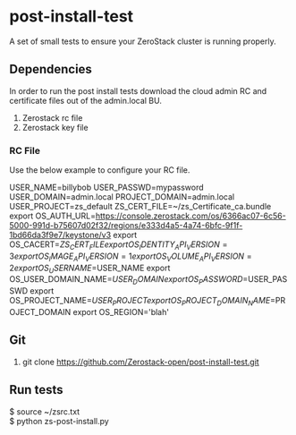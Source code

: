 # post-install-test
A set of small tests to ensure your ZeroStack cluster is running properly.

## Dependencies
In order to run the post install tests download the cloud admin RC and certificate files out of the admin.local BU.
1. Zerostack rc file
2. Zerostack key file

### RC File

Use the below example to configure your RC file.

USER_NAME=billybob
USER_PASSWD=mypassword
USER_DOMAIN=admin.local
PROJECT_DOMAIN=admin.local
USER_PROJECT=zs_default
ZS_CERT_FILE=~/zs_Certificate_ca.bundle
export OS_AUTH_URL=https://console.zerostack.com/os/6366ac07-6c56-5000-991d-b75607d02f32/regions/e333d4a5-4a74-6bfc-9f1f-1bd66da3f9e7/keystone/v3
export OS_CACERT=$ZS_CERT_FILE
export OS_IDENTITY_API_VERSION=3
export OS_IMAGE_API_VERSION=1
export OS_VOLUME_API_VERSION=2
export OS_USERNAME=$USER_NAME
export OS_USER_DOMAIN_NAME=$USER_DOMAIN
export OS_PASSWORD=$USER_PASSWD
export OS_PROJECT_NAME=$USER_PROJECT
export OS_PROJECT_DOMAIN_NAME=$PROJECT_DOMAIN
export OS_REGION='blah'

## Git
1. git clone https://github.com/Zerostack-open/post-install-test.git

## Run tests
$ source ~/zsrc.txt <br />
$ python zs-post-install.py 
